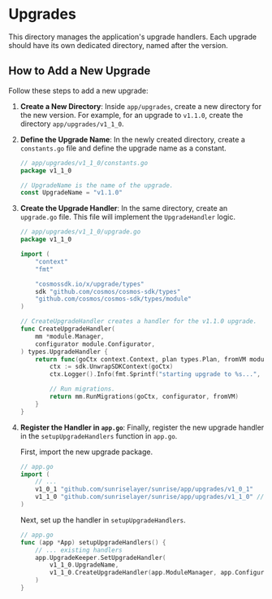 # Upgrades

This directory manages the application's upgrade handlers. Each upgrade should have its own dedicated directory, named after the version.

## How to Add a New Upgrade

Follow these steps to add a new upgrade:

1.  **Create a New Directory**:
    Inside `app/upgrades`, create a new directory for the new version. For example, for an upgrade to `v1.1.0`, create the directory `app/upgrades/v1_1_0`.

2.  **Define the Upgrade Name**:
    In the newly created directory, create a `constants.go` file and define the upgrade name as a constant.

    ```go
    // app/upgrades/v1_1_0/constants.go
    package v1_1_0

    // UpgradeName is the name of the upgrade.
    const UpgradeName = "v1.1.0"
    ```

3.  **Create the Upgrade Handler**:
    In the same directory, create an `upgrade.go` file. This file will implement the `UpgradeHandler` logic.

    ```go
    // app/upgrades/v1_1_0/upgrade.go
    package v1_1_0

    import (
    	"context"
    	"fmt"

    	"cosmossdk.io/x/upgrade/types"
    	sdk "github.com/cosmos/cosmos-sdk/types"
    	"github.com/cosmos/cosmos-sdk/types/module"
    )

    // CreateUpgradeHandler creates a handler for the v1.1.0 upgrade.
    func CreateUpgradeHandler(
    	mm *module.Manager,
    	configurator module.Configurator,
    ) types.UpgradeHandler {
    	return func(goCtx context.Context, plan types.Plan, fromVM module.VersionMap) (module.VersionMap, error) {
    		ctx := sdk.UnwrapSDKContext(goCtx)
    		ctx.Logger().Info(fmt.Sprintf("starting upgrade to %s...", UpgradeName))

    		// Run migrations.
    		return mm.RunMigrations(goCtx, configurator, fromVM)
    	}
    }
    ```

4.  **Register the Handler in `app.go`**:
    Finally, register the new upgrade handler in the `setupUpgradeHandlers` function in `app.go`.

    First, import the new upgrade package.

    ```go
    // app.go
    import (
        // ...
        v1_0_1 "github.com/sunriselayer/sunrise/app/upgrades/v1_0_1"
        v1_1_0 "github.com/sunriselayer/sunrise/app/upgrades/v1_1_0" // Add this line
    )
    ```

    Next, set up the handler in `setupUpgradeHandlers`.

    ```go
    // app.go
    func (app *App) setupUpgradeHandlers() {
        // ... existing handlers
        app.UpgradeKeeper.SetUpgradeHandler(
            v1_1_0.UpgradeName,
            v1_1_0.CreateUpgradeHandler(app.ModuleManager, app.Configurator()),
        )
    }
    ```
